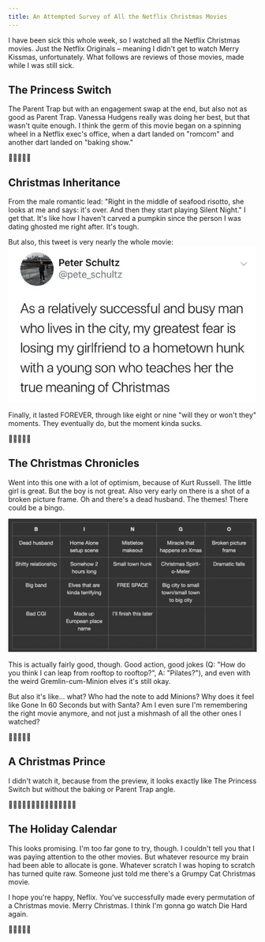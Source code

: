 ```yaml
---
title: An Attempted Survey of All the Netflix Christmas Movies
---
```


I have been sick this whole week, so I watched all the Netflix Christmas movies. Just the Netflix Originals – meaning I didn't get to watch Merry Kissmas, unfortunately. What follows are reviews of those movies, made while I was still sick.

## The Princess Switch
The Parent Trap but with an engagement swap at the end, but also not as good as Parent Trap. Vanessa Hudgens really was doing her best, but that wasn't quite enough. I think the germ of this movie began on a spinning wheel in a Netflix exec's office, when a dart landed on "romcom" and another dart landed on "baking show."

🎄🌲🌲🌲🌲

## Christmas Inheritance
From the male romantic lead: "Right in the middle of seafood risotto, she looks at me and says: it's over. And then they start playing Silent Night." I get that. It's like how I haven't carved a pumpkin since the person I was dating ghosted me right after. It's tough.

But also, this tweet is very nearly the whole movie:
<img src='assets/images/christmastweet.jpg'>

Finally, it lasted FOREVER, through like eight or nine "will they or won't they" moments. They eventually do, but the moment kinda sucks.

🎄🎄🌲🌲🌲

## The Christmas Chronicles
Went into this one with a lot of optimism, because of Kurt Russell. The little girl is great. But the boy is not great. Also very early on there is a shot of a broken picture frame. Oh and there's a dead husband. The themes! There could be a bingo.

<img src="assets/images/bingo.png">

This is actually fairly good, though. Good action, good jokes (Q: "How do you think I can leap from rooftop to rooftop?", A: "Pilates?"), and even with the weird Gremlin-cum-Minion elves it's still okay.

But also it's like... what? Who had the note to add Minions? Why does it feel like Gone In 60 Seconds but with Santa? Am I even sure I'm remembering the right movie anymore, and not just a mishmash of all the other ones I watched?

🎄🎄🎄🌲🌲

## A Christmas Prince

I didn't watch it, because from the preview, it looks exactly like The Princess Switch but without the baking or Parent Trap angle.

🤷🏼‍♂️🤷🏼‍♂️🤷🏼‍♂️🤷🏼‍♂️🤷🏼‍♂️

## The Holiday Calendar
This looks promising. I'm too far gone to try, though. I couldn't tell you that I was paying attention to the other movies. But whatever resource my brain had been able to allocate is gone. Whatever scratch I was hoping to scratch has turned quite raw. Someone just told me there's a Grumpy Cat Christmas movie. 

I hope you're happy, Neflix. You've successfully made every permutation of a Christmas movie. Merry Christmas. I think I'm gonna go watch Die Hard again.

🎅🎅🎅🎅🎅